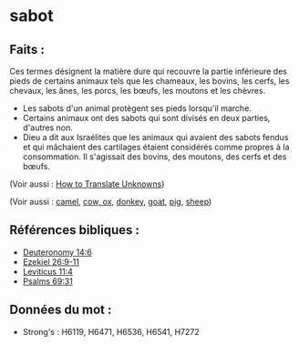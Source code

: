 # sabot

## Faits :

Ces termes désignent la matière dure qui recouvre la partie inférieure des pieds de certains animaux tels que les chameaux, les bovins, les cerfs, les chevaux, les ânes, les porcs, les bœufs, les moutons et les chèvres.

* Les sabots d'un animal protègent ses pieds lorsqu'il marche.
* Certains animaux ont des sabots qui sont divisés en deux parties, d'autres non.
* Dieu a dit aux Israélites que les animaux qui avaient des sabots fendus et qui mâchaient des cartilages étaient considérés comme propres à la consommation. Il s'agissait des bovins, des moutons, des cerfs et des bœufs.

(Voir aussi : [How to Translate Unknowns](rc://en/ta/man/translate/translate-unknown))

(Voir aussi : [camel](../other/camel.md), [cow, ox](../other/cow.md), [donkey](../other/donkey.md), [goat](../other/goat.md), [pig](../other/pig.md), [sheep](../other/sheep.md))

## Références bibliques :

* [Deuteronomy 14:6](rc://en/tn/help/deu/14/06)
* [Ezekiel 26:9-11](rc://en/tn/help/ezk/26/09)
* [Leviticus 11:4](rc://en/tn/help/lev/11/04)
* [Psalms 69:31](rc://en/tn/help/psa/069/31)

## Données du mot :

* Strong's : H6119, H6471, H6536, H6541, H7272
